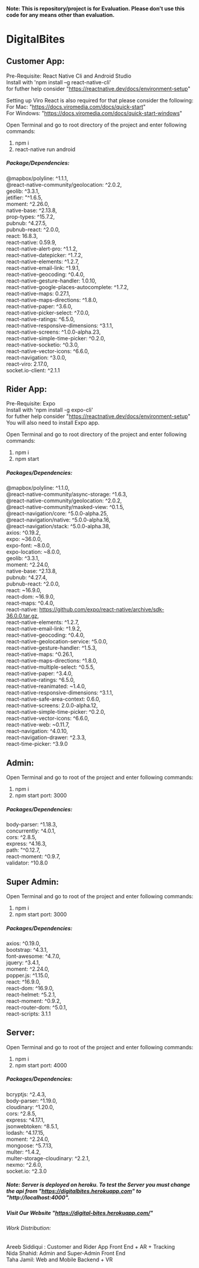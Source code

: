 #### Note: This is repository/project is for Evaluation. Please don't use this code for any means other than evaluation.

# DigitalBites

## Customer App:

Pre-Requisite: React Native Cli and Android Studio\
Install with 'npm install –g react-native-cli'\
for futher help consider "https://reactnative.dev/docs/environment-setup"

Setting up Viro React is also required for that please consider the following:\
For Mac: "https://docs.viromedia.com/docs/quick-start" \
For Windows: "https://docs.viromedia.com/docs/quick-start-windows"

Open Terminal and go to root directory of the project and enter following commands:
1. npm i
2. react-native run android

##### Package/Dependencies:
@mapbox/polyline: ^1.1.1,\
@react-native-community/geolocation: ^2.0.2,\
geolib: ^3.3.1,\
jetifier: "^1.6.5,\
moment: ^2.26.0,\
native-base: ^2.13.8,\
prop-types: ^15.7.2,\
pubnub: ^4.27.5,\
pubnub-react: ^2.0.0,\
react: 16.8.3,\
react-native: 0.59.9,\
react-native-alert-pro: ^1.1.2,\
react-native-datepicker: ^1.7.2,\
react-native-elements: ^1.2.7,\
react-native-email-link: ^1.9.1,\
react-native-geocoding: ^0.4.0,\
react-native-gesture-handler: 1.0.10,\
react-native-google-places-autocomplete: ^1.7.2,\
react-native-maps: 0.27.1,\
react-native-maps-directions: ^1.8.0,\
react-native-paper: ^3.6.0,\
react-native-picker-select: ^7.0.0,\
react-native-ratings: ^6.5.0,\
react-native-responsive-dimensions: ^3.1.1,\
react-native-screens: ^1.0.0-alpha.23,\
react-native-simple-time-picker: ^0.2.0,\
react-native-socketio: ^0.3.0,\
react-native-vector-icons: ^6.6.0,\
react-navigation: ^3.0.0,\
react-viro: 2.17.0,\
socket.io-client: ^2.1.1


## Rider App:

Pre-Requisite: Expo\
Install with 'npm install -g expo-cli'\
for futher help consider "https://reactnative.dev/docs/environment-setup" \
You will also need to install Expo app.

Open Terminal and go to root directory of the project and enter following commands:
1. npm i
2. npm start

##### Packages/Dependencies:
@mapbox/polyline: ^1.1.0,\
@react-native-community/async-storage: ^1.6.3,\
@react-native-community/geolocation: ^2.0.2,\
@react-native-community/masked-view: ^0.1.5,\
@react-navigation/core: ^5.0.0-alpha.25,\
@react-navigation/native: ^5.0.0-alpha.16,\
@react-navigation/stack: ^5.0.0-alpha.38,\
axios: ^0.19.2,\
expo: ~36.0.0,\
expo-font: ~8.0.0,\
expo-location: ~8.0.0,\
geolib: ^3.3.1,\
moment: ^2.24.0,\
native-base: ^2.13.8,\
pubnub: ^4.27.4,\
pubnub-react: ^2.0.0,\
react: ~16.9.0,\
react-dom: ~16.9.0,\
react-maps: ^0.4.0,\
react-native: https://github.com/expo/react-native/archive/sdk-36.0.0.tar.gz, \
react-native-elements: ^1.2.7,\
react-native-email-link: ^1.9.2,\
react-native-geocoding: ^0.4.0,\
react-native-geolocation-service: ^5.0.0,\
react-native-gesture-handler: ^1.5.3,\
react-native-maps: ^0.26.1,\
react-native-maps-directions: ^1.8.0,\
react-native-multiple-select: ^0.5.5,\
react-native-paper: ^3.4.0,\
react-native-ratings: ^6.5.0,\
react-native-reanimated: ~1.4.0,\
react-native-responsive-dimensions: ^3.1.1,\
react-native-safe-area-context: 0.6.0,\
react-native-screens: 2.0.0-alpha.12,\
react-native-simple-time-picker: ^0.2.0,\
react-native-vector-icons: ^6.6.0,\
react-native-web: ~0.11.7,\
react-navigation: ^4.0.10,\
react-navigation-drawer: ^2.3.3,\
react-time-picker: ^3.9.0


## Admin:

Open Terminal and go to root of the project and enter following commands:
1. npm i
2. npm start
port: 3000

##### Packages/Dependencies:
body-parser: ^1.18.3,\
concurrently: ^4.0.1,\
cors: ^2.8.5,\
express: ^4.16.3,\
path: "^0.12.7,\
react-moment: ^0.9.7,\
validator: ^10.8.0


## Super Admin:

Open Terminal and go to root of the project and enter following commands:
1. npm i
2. npm start
port: 3000

##### Packages/Dependencies:
axios: ^0.19.0,\
bootstrap: ^4.3.1,\
font-awesome: ^4.7.0,\
jquery: ^3.4.1,\
moment: ^2.24.0,\
popper.js: ^1.15.0,\
react: ^16.9.0,\
react-dom: ^16.9.0,\
react-helmet: ^5.2.1,\
react-moment: ^0.9.2,\
react-router-dom: ^5.0.1,\
react-scripts: 3.1.1


## Server:

Open Terminal and go to root of the project and enter following commands:
1. npm i
2. npm start
port: 4000

##### Packages/Dependencies:
bcryptjs: ^2.4.3,\
body-parser: ^1.19.0,\
cloudinary: ^1.20.0,\
cors: ^2.8.5,\
express: ^4.17.1,\
jsonwebtoken: ^8.5.1,\
lodash: ^4.17.15,\
moment: ^2.24.0,\
mongoose: ^5.7.13,\
multer: ^1.4.2,\
multer-storage-cloudinary: ^2.2.1,\
nexmo: ^2.6.0,\
socket.io: ^2.3.0


##### Note: Server is deployed on heroku. To test the Server you must change the api from "https://digitalbites.herokuapp.com" to "http://localhost:4000".

##### Visit Our Website "https://digital-bites.herokuapp.com/"

###### Work Distribution:
Areeb Siddiqui : Customer and Rider App Front End + AR + Tracking\
Nida Shahid: Admin and Super-Admin Front End\
Taha Jamil: Web and Mobile Backend + VR
